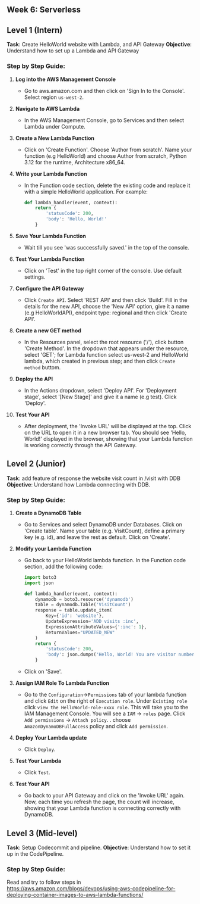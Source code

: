 ## Week 6: Serverless

## Level 1 (Intern)
**Task**: Create HelloWorld website with Lambda, and API Gateway
**Objective**: Understand how to set up a Lambda and API Gateway

### Step by Step Guide:

1. **Log into the AWS Management Console**
    - Go to aws.amazon.com and then click on 'Sign In to the Console'. Select region `us-west-2`.

2. **Navigate to AWS Lambda**
    - In the AWS Management Console, go to Services and then select Lambda under Compute.

3. **Create a New Lambda Function**
    - Click on 'Create Function'. Choose 'Author from scratch'. Name your function (e.g HelloWorld) and choose Author from scratch, Python 3.12 for the runtime, Architecture x86_64.

4. **Write your Lambda Function**
    - In the Function code section, delete the existing code and replace it with a simple HelloWorld application. For example:

        ```python
        def lambda_handler(event, context):
            return {
                'statusCode': 200,
                'body': 'Hello, World!'
            }
        ```

5. **Save Your Lambda Function**
    - Wait till you see 'was successfully saved.' in the top of the console.


6. **Test Your Lambda Function**
    - Click on 'Test' in the top right corner of the console. Use default settings.
  
7. **Configure the API Gateway**
    - Click `Create API`. Select 'REST API' and then click 'Build'. Fill in the details for the new API, choose the 'New API' option, give it a name (e.g HelloWorldAPI), endpoint type: regional and then click 'Create API'.

8. **Create a new GET method**
    - In the Resources panel, select the root resource ('/'),  click button 'Create Method'. In the dropdown that appears under the resource, select 'GET'; for Lambda function select us-west-2 and HelloWorld lambda, which created in previous step; and then click `Create method` buttom.


9. **Deploy the API**
    - In the Actions dropdown, select 'Deploy API'. For 'Deployment stage', select '[New Stage]' and give it a name (e.g test). Click 'Deploy'.

10. **Test Your API**
    - After deployment, the 'Invoke URL' will be displayed at the top. Click on the URL to open it in a new browser tab. You should see 'Hello, World!' displayed in the browser, showing that your Lambda function is working correctly through the API Gateway.

## Level 2 (Junior)
**Task**: add feature of response the website visit count in /visit with DDB
**Objective**: Understand how Lambda connecting with DDB.

### Step by Step Guide:

1. **Create a DynamoDB Table**
    - Go to Services and select DynamoDB under Databases. Click on 'Create table'. Name your table (e.g. VisitCount), define a primary key (e.g. id), and leave the rest as default. Click on 'Create'.

2. **Modify your Lambda Function**
    - Go back to your HelloWorld lambda function. In the Function code section, add the following code:

        ```python
        import boto3
        import json

        def lambda_handler(event, context):
            dynamodb = boto3.resource('dynamodb')
            table = dynamodb.Table('VisitCount')
            response = table.update_item(
                Key={'id': 'website'},
                UpdateExpression='ADD visits :inc',
                ExpressionAttributeValues={':inc': 1},
                ReturnValues="UPDATED_NEW"
            )
            return {
                'statusCode': 200,
                'body': json.dumps('Hello, World! You are visitor number : ' + str(response['Attributes']['visits']))
            }
        ```
    - Click on 'Save'.

3. **Assign IAM Role To Lambda Function**
    - Go to the `Configuration`->`Permissions` tab of your lambda function and click `Edit` on the right of `Execution role`. Under `Existing role` click `view the HelloWorld-role-xxxx role`. This will take you to the IAM Management Console. You will see a `IAM` -> `roles` page. 
    Click `Add permissions` -> `Attach policy`.
    . choose `AmazonDynamoDBFullAccess` policy and click `Add permission`.

4. **Deploy Your Lambda update**
    - Click `Deploy`.

5. **Test Your Lambda**
    - Click `Test`.

4. **Test Your API**
    - Go back to your API Gateway and click on the 'Invoke URL' again. Now, each time you refresh the page, the count will increase, showing that your Lambda function is connecting correctly with DynamoDB.

## Level 3 (Mid-level)
**Task**: Setup Codecommit and pipeline.
**Objective**: Understand how to set it up in the CodePipeline.

### Step by Step Guide:

Read and try to follow steps in https://aws.amazon.com/blogs/devops/using-aws-codepipeline-for-deploying-container-images-to-aws-lambda-functions/